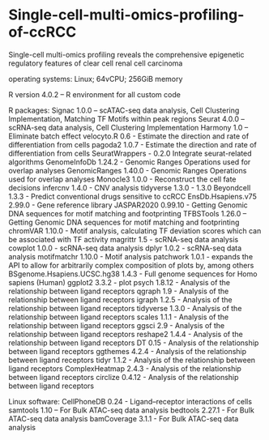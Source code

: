 # Single-cell-multi-omics-profiling-of-ccRCC
Single-cell multi-omics profiling reveals the comprehensive epigenetic regulatory features of clear cell renal cell carcinoma

operating systems: Linux; 64vCPU; 256GiB memory

R version 4.0.2 – R environment for all custom code

R packages:
Signac 1.0.0 – scATAC-seq data analysis, Cell Clustering Implementation, Matching TF Motifs within peak regions
Seurat 4.0.0 – scRNA-seq data analysis, Cell Clustering Implementation
Harmony 1.0 – Eliminate batch effect
velocyto.R 0.6 - Estimate the direction and rate of differentiation from cells
pagoda2 1.0.7 - Estimate the direction and rate of differentiation from cells
SeuratWrappers - 0.2.0 Integrate seurat-related algorithms
GenomeInfoDb 1.24.2 - Genomic Ranges Operations used for overlap analyses
GenomicRanges 1.40.0 - Genomic Ranges Operations used for overlap analyses
Monocle3 1.0.0 - Reconstruct the cell fate decisions 
infercnv 1.4.0 - CNV analysis
tidyverse 1.3.0 - 1.3.0
Beyondcell 1.3.3 - Predict conventional drugs sensitive to ccRCC
EnsDb.Hsapiens.v75 2.99.0 - Gene reference library
JASPAR2020 0.99.10 - Getting Genomic DNA sequences for motif matching and footprinting
TFBSTools 1.26.0 – Getting Genomic DNA sequences for motif matching and footprinting
chromVAR 1.10.0 - Motif analysis, calculating TF deviation scores which can be associated with TF activity
magrittr 1.5 - scRNA-seq data analysis
cowplot 1.0.0 - scRNA-seq data analysis
dplyr 1.0.2 - scRNA-seq data analysis
motifmatchr 1.10.0 - Motif analysis
patchwork 1.0.1 - expands the API to allow for arbitrarily complex composition of plots by, among others
BSgenome.Hsapiens.UCSC.hg38 1.4.3 - Full genome sequences for Homo sapiens (Human)
ggplot2 3.3.2 - plot
psych 1.8.12 - Analysis of the relationship between ligand receptors
qgraph 1.9 - Analysis of the relationship between ligand receptors
igraph 1.2.5 - Analysis of the relationship between ligand receptors
tidyverse 1.3.0 - Analysis of the relationship between ligand receptors
scales 1.1.1 - Analysis of the relationship between ligand receptors
ggsci 2.9 - Analysis of the relationship between ligand receptors
reshape2 1.4.4 - Analysis of the relationship between ligand receptors
DT 0.15 - Analysis of the relationship between ligand receptors
ggthemes 4.2.4 - Analysis of the relationship between ligand receptors
tidyr 1.1.2 - Analysis of the relationship between ligand receptors
ComplexHeatmap 2.4.3 - Analysis of the relationship between ligand receptors
circlize 0.4.12 - Analysis of the relationship between ligand receptors

Linux software:
CellPhoneDB 0.24 - Ligand–receptor interactions of cells
samtools 1.10 – For Bulk ATAC-seq data analysis
bedtools 2.27.1 - For Bulk ATAC-seq data analysis
bamCoverage 3.1.1 - For Bulk ATAC-seq data analysis

